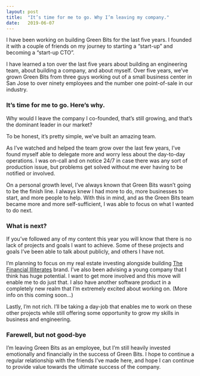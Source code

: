 ```yaml
---
layout:	post
title:	"It’s time for me to go. Why I’m leaving my company."
date:	2019-06-07
---
```


  I have been working on building Green Bits for the last five years. I founded it with a couple of friends on my journey to starting a “start-up” and becoming a “start-up CTO”.

I have learned a ton over the last five years about building an engineering team, about building a company, and about myself. Over five years, we’ve grown Green Bits from three guys working out of a small business center in San Jose to over ninety employees and the number one point-of-sale in our industry.

### It’s time for me to go. Here’s why.

Why would I leave the company I co-founded, that’s still growing, and that’s the dominant leader in our market?

To be honest, it’s pretty simple, we’ve built an amazing team.

As I’ve watched and helped the team grow over the last few years, I’ve found myself able to delegate more and worry less about the day-to-day operations. I was on-call and on notice 24/7 in case there was any sort of production issue, but problems get solved without me ever having to be notified or involved.

On a personal growth level, I’ve always known that Green Bits wasn’t going to be the finish line. I always knew I had more to do, more businesses to start, and more people to help. With this in mind, and as the Green Bits team became more and more self-sufficient, I was able to focus on what I wanted to do next.

### What is next?

If you’ve followed any of my content this year you will know that there is no lack of projects and goals I want to achieve. Some of these projects and goals I’ve been able to talk about publicly, and others I have not.

I’m planning to focus on my real estate investing alongside building [The Financial Illiterates](http://www.thefinancialilliterates.com) brand. I’ve also been advising a young company that I think has huge potential. I want to get more involved and this move will enable me to do just that. I also have another software product in a completely new realm that I’m extremely excited about working on. (More info on this coming soon…)

Lastly, I’m not rich. I’ll be taking a day-job that enables me to work on these other projects while still offering some opportunity to grow my skills in business and engineering.

### Farewell, but not good-bye

I’m leaving Green Bits as an employee, but I’m still heavily invested emotionally and financially in the success of Green Bits. I hope to continue a regular relationship with the friends I’ve made here, and hope I can continue to provide value towards the ultimate success of the company.

  